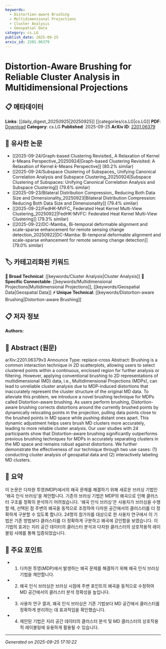 ```yaml
---
keywords:
  - Distortion-aware Brushing
  - Multidimensional Projections
  - Cluster Analysis
  - Geospatial Data
category: cs.LG
publish_date: 2025-09-25
arxiv_id: 2201.06379
---
```


<!-- KEYWORD_LINKING_METADATA:
{
  "processed_timestamp": "2025-09-25T17:10:22.375656",
  "vocabulary_version": "1.0",
  "selected_keywords": [
    "Distortion-aware Brushing",
    "Multidimensional Projections",
    "Cluster Analysis",
    "Geospatial Data"
  ],
  "rejected_keywords": [],
  "similarity_scores": {
    "Distortion-aware Brushing": 0.88,
    "Multidimensional Projections": 0.82,
    "Cluster Analysis": 0.78,
    "Geospatial Data": 0.75
  },
  "extraction_method": "AI_prompt_based",
  "budget_applied": true,
  "candidates_json": {
    "candidates": [
      {
        "surface": "Distortion-aware brushing",
        "canonical": "Distortion-aware Brushing",
        "aliases": [
          "Distortion-aware brushing technique"
        ],
        "category": "unique_technical",
        "rationale": "This is a novel technique introduced in the paper specifically for improving cluster analysis in multidimensional projections.",
        "novelty_score": 0.85,
        "connectivity_score": 0.68,
        "specificity_score": 0.92,
        "link_intent_score": 0.88
      },
      {
        "surface": "Multidimensional Projections",
        "canonical": "Multidimensional Projections",
        "aliases": [
          "MD Projections",
          "MDPs"
        ],
        "category": "specific_connectable",
        "rationale": "A key concept in the paper, essential for understanding the context of the proposed technique.",
        "novelty_score": 0.55,
        "connectivity_score": 0.79,
        "specificity_score": 0.83,
        "link_intent_score": 0.82
      },
      {
        "surface": "Cluster analysis",
        "canonical": "Cluster Analysis",
        "aliases": [
          "Clustering"
        ],
        "category": "broad_technical",
        "rationale": "Fundamental to the paper's focus, linking it to a wide range of related research in data analysis.",
        "novelty_score": 0.45,
        "connectivity_score": 0.85,
        "specificity_score": 0.65,
        "link_intent_score": 0.78
      },
      {
        "surface": "Geospatial data",
        "canonical": "Geospatial Data",
        "aliases": [
          "Spatial data"
        ],
        "category": "specific_connectable",
        "rationale": "One of the use cases demonstrating the technique's effectiveness, connecting it to spatial data analysis.",
        "novelty_score": 0.6,
        "connectivity_score": 0.72,
        "specificity_score": 0.8,
        "link_intent_score": 0.75
      }
    ],
    "ban_list_suggestions": [
      "interaction technique",
      "user studies",
      "points"
    ]
  },
  "decisions": [
    {
      "candidate_surface": "Distortion-aware brushing",
      "resolved_canonical": "Distortion-aware Brushing",
      "decision": "linked",
      "scores": {
        "novelty": 0.85,
        "connectivity": 0.68,
        "specificity": 0.92,
        "link_intent": 0.88
      }
    },
    {
      "candidate_surface": "Multidimensional Projections",
      "resolved_canonical": "Multidimensional Projections",
      "decision": "linked",
      "scores": {
        "novelty": 0.55,
        "connectivity": 0.79,
        "specificity": 0.83,
        "link_intent": 0.82
      }
    },
    {
      "candidate_surface": "Cluster analysis",
      "resolved_canonical": "Cluster Analysis",
      "decision": "linked",
      "scores": {
        "novelty": 0.45,
        "connectivity": 0.85,
        "specificity": 0.65,
        "link_intent": 0.78
      }
    },
    {
      "candidate_surface": "Geospatial data",
      "resolved_canonical": "Geospatial Data",
      "decision": "linked",
      "scores": {
        "novelty": 0.6,
        "connectivity": 0.72,
        "specificity": 0.8,
        "link_intent": 0.75
      }
    }
  ]
}
-->

# Distortion-Aware Brushing for Reliable Cluster Analysis in Multidimensional Projections

## 📋 메타데이터

**Links**: [[daily_digest_20250925|20250925]] [[categories/cs.LG|cs.LG]]
**PDF**: [Download](https://arxiv.org/pdf/2201.06379.pdf)
**Category**: cs.LG
**Published**: 2025-09-25
**ArXiv ID**: [2201.06379](https://arxiv.org/abs/2201.06379)

## 🔗 유사한 논문
- [[2025-09-24/Graph-based Clustering Revisited_ A Relaxation of Kernel $k$-Means Perspective_20250924|Graph-based Clustering Revisited: A Relaxation of Kernel $k$-Means Perspective]] (80.2% similar)
- [[2025-09-24/Subspace Clustering of Subspaces_ Unifying Canonical Correlation Analysis and Subspace Clustering_20250924|Subspace Clustering of Subspaces: Unifying Canonical Correlation Analysis and Subspace Clustering]] (79.6% similar)
- [[2025-09-23/Bilateral Distribution Compression_ Reducing Both Data Size and Dimensionality_20250923|Bilateral Distribution Compression: Reducing Both Data Size and Dimensionality]] (79.4% similar)
- [[2025-09-22/FedHK-MVFC_ Federated Heat Kernel Multi-View Clustering_20250922|FedHK-MVFC: Federated Heat Kernel Multi-View Clustering]] (79.3% similar)
- [[2025-09-22/DC-Mamba_ Bi-temporal deformable alignment and scale-sparse enhancement for remote sensing change detection_20250922|DC-Mamba: Bi-temporal deformable alignment and scale-sparse enhancement for remote sensing change detection]] (79.0% similar)

## 🏷️ 카테고리화된 키워드
**🧠 Broad Technical**: [[keywords/Cluster Analysis|Cluster Analysis]]
**🔗 Specific Connectable**: [[keywords/Multidimensional Projections|Multidimensional Projections]], [[keywords/Geospatial Data|Geospatial Data]]
**⚡ Unique Technical**: [[keywords/Distortion-aware Brushing|Distortion-aware Brushing]]

## 📋 저자 정보

**Authors:** 

## 📄 Abstract (원문)

arXiv:2201.06379v3 Announce Type: replace-cross 
Abstract: Brushing is a common interaction technique in 2D scatterplots, allowing users to select clustered points within a continuous, enclosed region for further analysis or filtering. However, applying conventional brushing to 2D representations of multidimensional (MD) data, i.e., Multidimensional Projections (MDPs), can lead to unreliable cluster analysis due to MDP-induced distortions that inaccurately represent the cluster structure of the original MD data. To alleviate this problem, we introduce a novel brushing technique for MDPs called Distortion-aware brushing. As users perform brushing, Distortion-aware brushing corrects distortions around the currently brushed points by dynamically relocating points in the projection, pulling data points close to the brushed points in MD space while pushing distant ones apart. This dynamic adjustment helps users brush MD clusters more accurately, leading to more reliable cluster analysis. Our user studies with 24 participants show that Distortion-aware brushing significantly outperforms previous brushing techniques for MDPs in accurately separating clusters in the MD space and remains robust against distortions. We further demonstrate the effectiveness of our technique through two use cases: (1) conducting cluster analysis of geospatial data and (2) interactively labeling MD clusters.

## 📝 요약

이 논문은 다차원 투영(MDP)에서의 왜곡 문제를 해결하기 위해 새로운 브러싱 기법인 '왜곡 인식 브러싱'을 제안합니다. 기존의 브러싱 기법은 MDP의 왜곡으로 인해 클러스터 구조를 정확히 분석하기 어려웠습니다. '왜곡 인식 브러싱'은 사용자가 브러싱을 수행할 때, 선택된 점 주변의 왜곡을 동적으로 조정하여 다차원 공간에서의 클러스터를 더 정확하게 구분할 수 있도록 합니다. 24명의 참가자를 대상으로 한 사용자 연구에서 이 기법은 기존 방법보다 클러스터를 더 정확하게 구분하고 왜곡에 강인함을 보였습니다. 이 기법의 효과는 지리 공간 데이터의 클러스터 분석과 다차원 클러스터의 상호작용적 레이블링 사례를 통해 입증되었습니다.

## 🎯 주요 포인트

- 1. 다차원 투영(MDP)에서 발생하는 왜곡 문제를 해결하기 위해 왜곡 인식 브러싱 기법을 제안합니다.
- 2. 왜곡 인식 브러싱은 브러싱 시점에 주변 포인트의 왜곡을 동적으로 수정하여 MD 공간에서의 클러스터 분석 정확성을 높입니다.
- 3. 사용자 연구 결과, 왜곡 인식 브러싱은 기존 기법보다 MD 공간에서 클러스터를 정확하게 분리하는 데 효과적임을 확인했습니다.
- 4. 제안된 기법은 지리 공간 데이터의 클러스터 분석 및 MD 클러스터의 상호작용적 레이블링에 유용하게 활용될 수 있습니다.


---

*Generated on 2025-09-25 17:10:22*